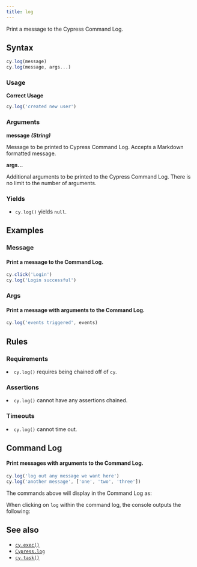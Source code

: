 ```yaml
---
title: log
---
```


Print a message to the Cypress Command Log.

## Syntax

```javascript
cy.log(message)
cy.log(message, args...)
```

### Usage

**<Icon name="check-circle" color="green"></Icon> Correct Usage**

```javascript
cy.log('created new user')
```

### Arguments

**<Icon name="angle-right"></Icon> message** **_(String)_**

Message to be printed to Cypress Command Log. Accepts a Markdown formatted
message.

**<Icon name="angle-right"></Icon> args...**

Additional arguments to be printed to the Cypress Command Log. There is no limit
to the number of arguments.

### Yields [<Icon name="question-circle"/>](/guides/core-concepts/introduction-to-cypress#Subject-Management)

- `cy.log()` yields `null`.

## Examples

### Message

#### Print a message to the Command Log.

```javascript
cy.click('Login')
cy.log('Login successful')
```

### Args

#### Print a message with arguments to the Command Log.

```javascript
cy.log('events triggered', events)
```

## Rules

### Requirements [<Icon name="question-circle"/>](/guides/core-concepts/introduction-to-cypress#Chains-of-Commands)

<List><li>`cy.log()` requires being chained off of `cy`.</li></List>

### Assertions [<Icon name="question-circle"/>](/guides/core-concepts/introduction-to-cypress#Assertions)

<List><li>`cy.log()` cannot have any assertions chained.</li></List>

### Timeouts [<Icon name="question-circle"/>](/guides/core-concepts/introduction-to-cypress#Timeouts)

<List><li>`cy.log()` cannot time out.</li></List>

## Command Log

#### Print messages with arguments to the Command Log.

```javascript
cy.log('log out any message we want here')
cy.log('another message', ['one', 'two', 'three'])
```

The commands above will display in the Command Log as:

<DocsImage src="/img/api/log/custom-command-log-with-any-message.png" alt="Command Log log" ></DocsImage>

When clicking on `log` within the command log, the console outputs the
following:

<DocsImage src="/img/api/log/console-shows-logs-message-and-any-arguments.png" alt="Console Log log" ></DocsImage>

## See also

- [`cy.exec()`](/api/commands/exec)
- [`Cypress.log`](/api/cypress-api/cypress-log)
- [`cy.task()`](/api/commands/task)
